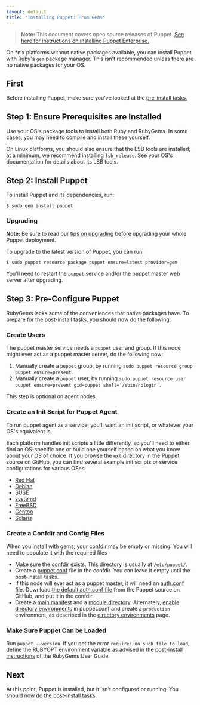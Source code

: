 ```yaml
---
layout: default
title: "Installing Puppet: From Gems"
---
```



[peinstall]: /pe/latest/install_basic.html
[confdir]: /puppet/latest/reference/dirs_confdir.html
[puppet.conf]: /puppet/latest/reference/config_file_main.html
[auth.conf]: /puppet/latest/reference/config_file_auth.html
[main manifest]: /puppet/latest/reference/dirs_manifest.html
[module directory]: /puppet/latest/reference/dirs_modulepath.html
[directory environments]: /puppet/latest/reference/environments.html

> **Note:** This document covers open source releases of Puppet. [See here for instructions on installing Puppet Enterprise.][peinstall]

On \*nix platforms without native packages available, you can install Puppet with Ruby's `gem` package manager. This isn't recommended unless there are no native packages for your OS.

First
-----

Before installing Puppet, make sure you've looked at the [pre-install tasks.](./pre_install.html)

Step 1: Ensure Prerequisites are Installed
-----

Use your OS's package tools to install both Ruby and RubyGems. In some cases, you may need to compile and install these yourself.

On Linux platforms, you should also ensure that the LSB tools are installed; at a minimum, we recommend installing `lsb_release`. See your OS's documentation for details about its LSB tools.

Step 2: Install Puppet
-----

To install Puppet and its dependencies, run:

    $ sudo gem install puppet

### Upgrading

**Note:** Be sure to read our [tips on upgrading](./upgrading.html) before upgrading your whole Puppet deployment.

To upgrade to the latest version of Puppet, you can run:

    $ sudo puppet resource package puppet ensure=latest provider=gem

You'll need to restart the `puppet` service and/or the puppet master web server after upgrading.

Step 3: Pre-Configure Puppet
-----

RubyGems lacks some of the conveniences that native packages have. To prepare for the post-install tasks, you should now do the following:

### Create Users

The puppet master service needs a `puppet` user and group. If this node might ever act as a puppet master server, do the following now:

1. Manually create a `puppet` group, by running `sudo puppet resource group puppet ensure=present`.
2. Manually create a `puppet` user, by running `sudo puppet resource user puppet ensure=present gid=puppet shell='/sbin/nologin'`.

This step is optional on agent nodes.

### Create an Init Script for Puppet Agent

To run puppet agent as a service, you'll want an init script, or whatever your OS's equivalent is.

Each platform handles init scripts a little differently, so you'll need to either find an OS-specific one or build one yourself based on what you know about your OS of choice. If you browse the `ext` directory in the Puppet source on GitHub, you can find several example init scripts or service configurations for various OSes:

* [Red Hat](https://github.com/puppetlabs/puppet/blob/master/ext/redhat)
* [Debian](https://github.com/puppetlabs/puppet/blob/master/ext/debian)
* [SUSE](https://github.com/puppetlabs/puppet/blob/master/ext/suse)
* [systemd](https://github.com/puppetlabs/puppet/blob/master/ext/systemd)
* [FreeBSD](https://github.com/puppetlabs/puppet/blob/master/ext/freebsd)
* [Gentoo](https://github.com/puppetlabs/puppet/blob/master/ext/gentoo)
* [Solaris](https://github.com/puppetlabs/puppet/blob/master/ext/solaris)

### Create a Confdir and Config Files

When you install with gems, your [confdir][] may be empty or missing. You will need to populate it with the required files

* Make sure the [confdir][] exists. This directory is usually at `/etc/puppet/`.
* Create a [puppet.conf][] file in the confdir. You can leave it empty until the post-install tasks.
* If this node will ever act as a puppet master, it will need an [auth.conf][] file. Download [the default auth.conf file](https://raw.githubusercontent.com/puppetlabs/puppet/master/conf/auth.conf) from the Puppet source on GitHub, and put it in the confdir.
* Create a [main manifest][] and a [module directory][]. Alternately, [enable directory environments][directory environments] in puppet.conf and create a `production` environment, as described in the [directory environments][] page.

### Make Sure Puppet Can be Loaded

Run `puppet --version`. If you get the error `require: no such file to load`, define the RUBYOPT environment variable as advised in the [post-install instructions](http://docs.rubygems.org/read/chapter/3#page70) of the RubyGems User Guide.


Next
----

At this point, Puppet is installed, but it isn't configured or running. You should now [do the post-install tasks](./post_install.html).

